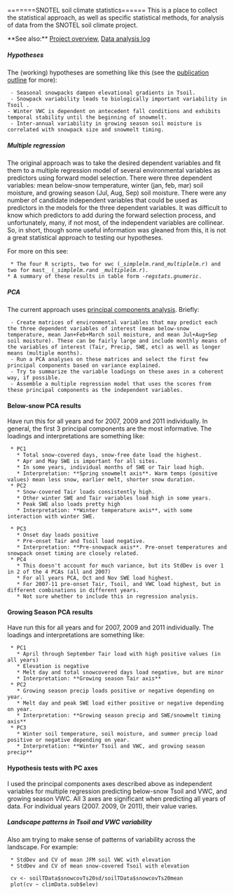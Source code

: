 =======SNOTEL soil climate statistics====== This is a place to collect
the statistical approach, as well as specific statistical methods, for
analysis of data from the SNOTEL soil climate project.

 **See also:\*\* [Project overview](overview), [Data
        analysis log](analysislog_1)

##### Hypotheses

The (working) hypotheses are something like this (see the [publication
outline](publicationoutline) for more):

` - Seasonal snowpacks dampen elevational gradients in Tsoil.`\
` - Snowpack variability leads to biologically important variability in Tsoil .`\
` - Winter VWC is dependent on antecedent fall conditions and exhibits temporal stability until the beginning of snowmelt. `\
` - Inter-annual variability in growing season soil moisture is correlated with snowpack size and snowmelt timing.`

##### Multiple regression

The original approach was to take the desired dependent variables and
fit them to a multiple regression model of several environmental
variables as predictors using forward model selection. There were three
dependent variables: mean below-snow temperature, winter (jan, feb, mar)
soil moisture, and growing season (Jul, Aug, Sep) soil moisture. There
were any number of candidate independent variables that could be used as
predictors in the models for the three dependent variables. It was
difficult to know which predictors to add during the forward selection
process, and unfortunately, many, if not most, of the independent
variables are collinear. So, in short, though some useful information
was gleaned from this, it is not a great statistical approach to testing
our hypotheses.

For more on this see:

` * The four R scripts, two for vwc (`*`_simplelm.r`*` and `*`_multiplelm.r`*`) and two for mast_ (`*`_simplelm.r`*`and `*`_multiplelm.r`*`).`\
` * A summary of these results in table form - `*`regstats.gnumeric`*`.`

##### PCA

The current approach uses [principal components
analysis](math:pca). Briefly:

` - Create matrices of environmental variables that may predict each the three dependent variables of interest (mean below-snow temperature, mean Jan+Feb+March soil moisture, and mean Jul+Aug+Sep soil moisture). These can be fairly large and include monthly means of the variables of interest (Tair, Precip, SWE, etc) as well as longer means (multiple months).`\
` - Run a PCA analyses on these matrices and select the first few principal components based on variance explained.`\
` - Try to summarize the variable loadings on these axes in a coherent way, if possible.`\
` - Assemble a multiple regression model that uses the scores from these principal components as the independent variables.`

#### Below-snow PCA results

Have run this for all years and for 2007, 2009 and 2011 individually. In
general, the first 3 principal components are the most informative. The
loadings and interpretations are something like:

` * PC1`\
`   * Total snow-covered days, snow-free date load the highest.`\
`   * Apr and May SWE is important for all sites.`\
`   * In some years, individual months of SWE or Tair load high.`\
`   * Interpretation: **Spring snowmelt axis**. Warm temps (positive values) mean less snow, earlier melt, shorter snow duration.`\
` * PC2`\
`   * Snow-covered Tair loads consistently high.`\
`   * Other winter SWE and Tair variables load high in some years.`\
`   * Peak SWE also loads pretty high`\
`   * Interpretation: **Winter temperature axis**, with some interaction with winter SWE.`

` * PC3`\
`   * Onset day loads positive`\
`   * Pre-onset Tair and Tsoil load negative.`\
`   * Interpretation: **Pre-snowpack axis**. Pre-onset temperatures and snowpack onset timing are closely related.`\
` * PC4`\
`   * This doesn't account for much variance, but its StdDev is over 1 in 2 of the 4 PCAs (all and 2007)`\
`   * For all years PCA, Oct and Nov SWE load highest.`\
`   * For 2007-11 pre-onset Tair, Tsoil, and VWC load highest, but in different combinations in different years.`\
`   * Not sure whether to include this in regression analysis.`

#### Growing Season PCA results

Have run this for all years and for 2007, 2009 and 2011 individually.
The loadings and interpretations are something like:

` * PC1`\
`   * April through September Tair load with high positive values (in all years)`\
`   * Elevation is negative`\
`   * Melt day and total snowcovered days load negative, but are minor`\
`   * Interpretation: **Growing season Tair axis**`\
` * PC2`\
`   * Growing season precip loads positive or negative depending on year.`\
`   * Melt day and peak SWE load either positive or negative depending on year.`\
`   * Interpretation: **Growing season precip and SWE/snowmelt timing axis**`\
` * PC3`\
`   * Winter soil temperature, soil moisture, and summer precip load positive or negative depending on year.`\
`   * Interpretation: **Winter Tsoil and VWC, and growing season precip**`

#### Hypothesis tests with PC axes

I used the principal components axes described above as independent
variables for multiple regression predicting below-snow Tsoil and VWC,
and growing season VWC. All 3 axes are significant when predicting all
years of data. For individual years (2007. 2009, 0r 2011), their value
varies.

##### Landscape patterns in Tsoil and VWC variability

Also am trying to make sense of patterns of variability across the
landscape. For example:

` * StdDev and CV of mean JFM soil VWC with elevation`\
` * StdDev and CV of mean snow-covered Tsoil with elevation`

` cv <- soilTData$snowcovTs20sd/soilTData$snowcovTs20mean`\
` plot(cv ~ climData.sub$elev)`
